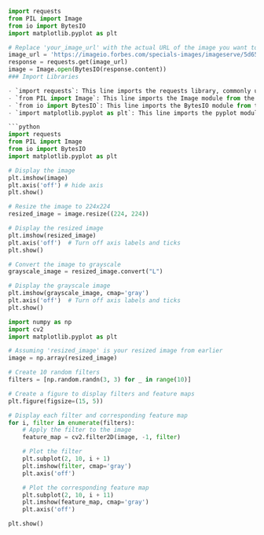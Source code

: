 ```python
import requests
from PIL import Image
from io import BytesIO
import matplotlib.pyplot as plt

# Replace 'your_image_url' with the actual URL of the image you want to load
image_url = 'https://imageio.forbes.com/specials-images/imageserve/5d6586c068cb0a0008c08f54/Michael-Jordan/0x0.jpg?format=jpg&height=1963&width=1963'
response = requests.get(image_url)
image = Image.open(BytesIO(response.content))
### Import Libraries

- `import requests`: This line imports the requests library, commonly used for making HTTP requests, such as downloading content from a URL.
- `from PIL import Image`: This line imports the Image module from the Python Imaging Library (PIL), used for working with images, including opening, manipulating, and displaying them.
- `from io import BytesIO`: This line imports the BytesIO module from the io library, allowing for creating an in-memory binary stream for working with data.
- `import matplotlib.pyplot as plt`: This line imports the pyplot module from the matplotlib library, used for data visualization, including displaying images.

```python
import requests
from PIL import Image
from io import BytesIO
import matplotlib.pyplot as plt

# Display the image
plt.imshow(image)
plt.axis('off') # hide axis
plt.show()

# Resize the image to 224x224
resized_image = image.resize((224, 224))

# Display the resized image
plt.imshow(resized_image)
plt.axis('off')  # Turn off axis labels and ticks
plt.show()

# Convert the image to grayscale
grayscale_image = resized_image.convert("L")

# Display the grayscale image
plt.imshow(grayscale_image, cmap='gray')
plt.axis('off')  # Turn off axis labels and ticks
plt.show()

import numpy as np
import cv2
import matplotlib.pyplot as plt

# Assuming 'resized_image' is your resized image from earlier
image = np.array(resized_image)

# Create 10 random filters
filters = [np.random.randn(3, 3) for _ in range(10)]

# Create a figure to display filters and feature maps
plt.figure(figsize=(15, 5))

# Display each filter and corresponding feature map
for i, filter in enumerate(filters):
    # Apply the filter to the image
    feature_map = cv2.filter2D(image, -1, filter)

    # Plot the filter
    plt.subplot(2, 10, i + 1)
    plt.imshow(filter, cmap='gray')
    plt.axis('off')

    # Plot the corresponding feature map
    plt.subplot(2, 10, i + 11)
    plt.imshow(feature_map, cmap='gray')
    plt.axis('off')

plt.show()
